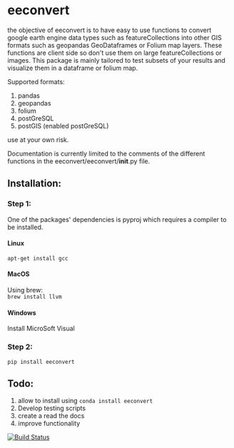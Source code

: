 # eeconvert

the objective of eeconvert is to have easy to use functions to convert google earth engine data types such as featureCollections into other GIS formats such as geopandas GeoDataframes or Folium map layers. These functions are client side so don't use them on large featureCollections or images. This package is mainly tailored to test subsets of your results and visualize them in a dataframe or folium map.

Supported formats:

1. pandas
1. geopandas
1. folium 
1. postGreSQL
1. postGIS (enabled postGreSQL)

use at your own risk.  

Documentation is currently limited to the comments of the different functions in the eeconvert/eeconvert/__init__.py file. 



## Installation:  

### Step 1:  

One of the packages' dependencies is pyproj which requires a compiler to be installed. 

#### Linux 

`apt-get install gcc`

#### MacOS

Using brew:  
`brew install llvm`


#### Windows

Install MicroSoft Visual


### Step 2:  

`pip install eeconvert`


## Todo: 
1. allow to install using `conda install eeconvert` 
1. Develop testing scripts
1. create a read the docs
1. improve functionality


[![Build Status](https://travis-ci.org/rutgerhofste/eeconvert.svg?branch=master)](https://travis-ci.org/rutgerhofste/eeconvert)
